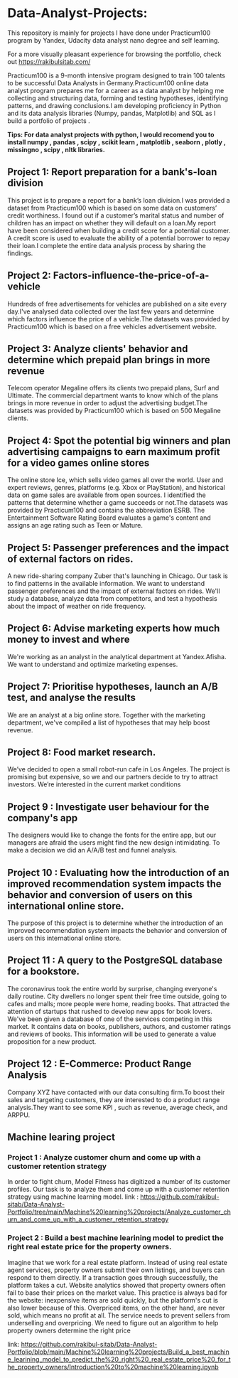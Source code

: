# Data-Analyst-Projects:
This repository is mainly for projects I have done under Practicum100 program by Yandex, Udacity data analyst nano degree and self learning.

For a more visually pleasant experience for browsing the portfolio, check out https://rakibulsitab.com/

Practicum100 is a 9-month intensive program designed to train 100 talents to be successful Data Analysts in Germany.Practicum100 online data analyst program prepares me for a career as a data analyst by helping me collecting and structuring data, forming and testing hypotheses, identifying patterns, and drawing conclusions.I am developing proficiency in Python and its data analysis libraries (Numpy, pandas, Matplotlib) and SQL as I build a portfolio of projects .

**Tips: For data analyst projects with python, I would recomend you to install numpy , pandas , scipy , scikit learn , matplotlib , seaborn , plotly , missingno , scipy , nltk libraries.**

## Project 1: Report preparation for a bank's-loan division
This project is to prepare a report for a bank’s loan division.I was provided a dataset from Practicum100 which is based on some data on customers’ credit worthiness. I found out if a customer’s marital status and number of children has an impact on whether they will default on a loan.My report have been considered when building a credit score for a potential customer. A credit score is used to evaluate the ability of a potential borrower to repay their loan.I complete the entire data analysis process by sharing the findings.

## Project 2: Factors-influence-the-price-of-a-vehicle
Hundreds of free advertisements for vehicles are published on a site every day.I've analysed data collected over the last few years and determine which factors influence the price of a vehicle.The datasets was provided by Practicum100 which is based on a free vehicles advertisement website.

## Project 3:  Analyze clients' behavior and determine which prepaid plan brings in more revenue
Telecom operator Megaline offers its clients two prepaid plans, Surf and Ultimate. The commercial department wants to know which of the plans brings in more revenue in order to adjust the advertising budget.The datasets was provided by Practicum100 which is based on 500 Megaline clients.


## Project 4:  Spot the potential big winners and plan advertising campaigns to earn maximum profit for a video games online stores
The online store Ice, which sells video games all over the world. User and expert reviews, genres, platforms (e.g. Xbox or PlayStation), and historical data on game sales are available from open sources. I identified the patterns that determine whether a game succeeds or not.The datasets was provided by Practicum100 and contains the abbreviation ESRB. The Entertainment Software Rating Board evaluates a game's content and assigns an age rating such as Teen or Mature.


## Project 5:  Passenger preferences and the impact of external factors on rides.

A new ride-sharing company Zuber that's launching in Chicago. Our task is to find patterns in the available information. We want to understand passenger preferences and the impact of external factors on rides. We'll study a database, analyze data from competitors, and test a hypothesis about the impact of weather on ride frequency.

## Project 6: Advise marketing experts how much money to invest and where

We're working as an analyst in the analytical department at Yandex.Afisha. We want to understand and optimize marketing expenses.

## Project 7: Prioritise hypotheses, launch an A/B test, and analyse the results

We are an analyst at a big online store. Together with the marketing department, we've compiled a list of hypotheses that may help boost revenue.

## Project 8: Food market research.

We’ve decided to open a small robot-run cafe in Los Angeles. The project is promising but expensive, so we and our partners decide to try to attract investors. We’re interested in the current market conditions

## Project 9 : Investigate user behaviour for the company's app

The designers would like to change the fonts for the entire app, but our managers are afraid the users might find the new design intimidating. To make a decision we did an A/A/B test and funnel analysis.

## Project 10 : Evaluating how the introduction of an improved recommendation system impacts the behavior and conversion of users on this international online store.

The purpose of this project is to determine whether the introduction of an improved recommendation system impacts the behavior and conversion of users on this international online store.

## Project 11 : A query to the PostgreSQL database for a bookstore.

The coronavirus took the entire world by surprise, changing everyone's daily routine. City dwellers no longer spent their free time outside, going to cafes and malls; more people were home, reading books. That attracted the attention of startups that rushed to develop new apps for book lovers. We've been given a database of one of the services competing in this market. It contains data on books, publishers, authors, and customer ratings and reviews of books. This information will be used to generate a value proposition for a new product.

## Project 12 : E-Commerce: Product Range Analysis

Company XYZ have contacted with our data consulting firm.To boost their sales and targeting customers, they are interested to do a product range analysis.They want to see some KPI , such as revenue, average check, and ARPPU.

## Machine learing project

### Project 1 : Analyze customer churn and come up with a customer retention strategy

In order to fight churn, Model Fitness has digitized a number of its customer profiles. Our task is to analyze them and come up with a customer retention strategy using machine learning model.
link : https://github.com/rakibul-sitab/Data-Analyst-Portfolio/tree/main/Machine%20learning%20projects/Analyze_customer_churn_and_come_up_with_a_customer_retention_strategy

### Project 2 : Build a best machine learining model to predict the right real estate price for the property owners.

Imagine that we work for a real estate platform. Instead of using real estate agent services, property owners submit their own listings, and buyers can respond to them directly. If a transaction goes through successfully, the platform takes a cut. Website analytics showed that property owners often fail to base their prices on the market value. This practice is always bad for the website: inexpensive items are sold quickly, but the platform's cut is also lower because of this. Overpriced items, on the other hand, are never sold, which means no profit at all. The service needs to prevent sellers from underselling and overpricing. We need to figure out an algorithm to help property owners determine the right price

link: https://github.com/rakibul-sitab/Data-Analyst-Portfolio/blob/main/Machine%20learning%20projects/Build_a_best_machine_learining_model_to_predict_the%20_right%20_real_estate_price%20_for_the_property_owners/Introduction%20to%20machine%20learning.ipynb
